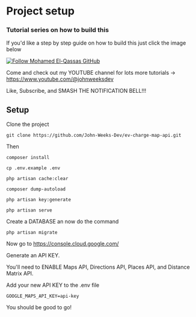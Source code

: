 # Project setup

### Tutorial series on how to build this

If you'd like a step by step guide on how to build this just click the image below

[![Follow Mohamed El-Qassas GitHub](https://user-images.githubusercontent.com/108229029/203494132-c95e7b90-2b19-4dbb-b090-19a74b587e26.jpg)](https://www.youtube.com/watch?v=4grSddYyZio&list=PL3pX4NAc7vJswKOWNO2kVobd-b2RiOOlY)

Come and check out my YOUTUBE channel for lots more tutorials -> https://www.youtube.com/@johnweeksdev

Like, Subscribe, and SMASH THE NOTIFICATION BELL!!!

## Setup

Clone the project

```
git clone https://github.com/John-Weeks-Dev/ev-charge-map-api.git
```

Then
```
composer install 

cp .env.example .env 

php artisan cache:clear 

composer dump-autoload 

php artisan key:generate

php artisan serve
```

Create a DATABASE an now do the command 
```
php artisan migrate
```

Now go to https://console.cloud.google.com/ 

Generate an API KEY.

You'll need to ENABLE Maps API, Directions API, Places API, and Distance Matrix API.

Add your new API KEY to the .env file 
```
GOOGLE_MAPS_API_KEY=api-key
```

You should be good to go!

